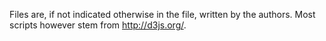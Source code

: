 Files are, if not indicated otherwise in the file, written by the authors. Most scripts however stem from http://d3js.org/.
